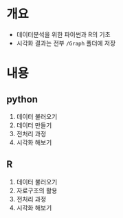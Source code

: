 # 개요
* 데이터분석을 위한 파이썬과 R의 기초
* 시각화 결과는 전부 `/Graph` 폴더에 저장

# 내용
## python
1. 데이터 불러오기
2. 데이터 만들기
3. 전처리 과정
4. 시각화 해보기

## R
1. 데이터 불러오기
2. 자료구조의 활용
3. 전처리 과정
4. 시각화 해보기